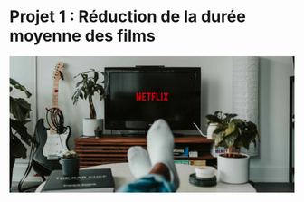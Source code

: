 # Projet 1 : Réduction de la durée moyenne des films
![](https://github.com/LamineDiame/laminediame.github.io/blob/master/Netflix_Data/images/netflix.jpg)
